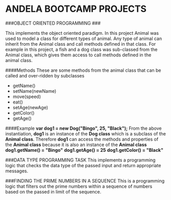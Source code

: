 # ANDELA BOOTCAMP PROJECTS

###OBJECT ORIENTED PROGRAMMING ###

 This implements the object oriented paradigm. In this project Animal was used to model a class for different types of animal.
 Any type of animal can inherit from the Animal class and call methods defined in that class. For example in this project, a fish and a dog class was sub-classed from the Animal class, which gives them access to call methods defined in the animal class.
 
####Methods
  These are some methods from the animal class that can be called and over-ridden by subclasses
  + getName()
  + setName(newName)
  + move(speed)
  + eat()
  + setAge(newAge)
  + getColor()
  + getAge()
  
####Example
  **var dog1 = new Dog("Bingo", 25, "Black");**
  From the above instantiation, **dog1** is an instance of the **Dog class** which is a subclass of the **Animal class**. Therefore **dog1** can access the methods and properties of the **Animal class** because it is also an instance of the **Animal class**
  **dog1.getName() = "Bingo"**
  **dog1.getAge() = 25**
  **dog1.getColor() = "Black"**
 

###DATA TYPE PROGRAMMING TASK
This implements a programming logic that checks the data type of the passed input and return appropriate messages.


###FINDING THE PRIME NUMBERS IN A SEQUENCE 
 This is a programming logic that filters out the prime numbers within a sequence of numbers based on the passed in limit of the sequence.

